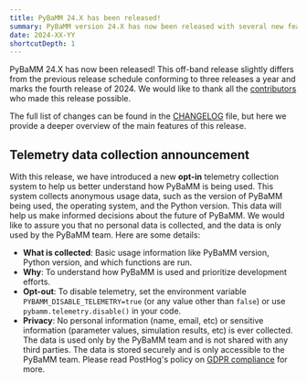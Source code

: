 ```yaml
---
title: PyBaMM 24.X has been released!
summary: PyBaMM version 24.X has now been released with several new features and improvements.
date: 2024-XX-YY
shortcutDepth: 1
---
```


PyBaMM 24.X has now been released! This off-band release slightly differs from the previous release schedule conforming to three releases a year and marks the fourth release of 2024. We would like to thank all the [contributors](https://pybamm.org/teams/) who made this release possible.

The full list of changes can be found in the [CHANGELOG](https://pybamm.org/changelog/) file, but here we provide a deeper overview of the main features of this release.

## Telemetry data collection announcement

With this release, we have introduced a new **opt-in** telemetry collection system to help us better understand how PyBaMM is being used. This system collects anonymous usage data, such as the version of PyBaMM being used, the operating system, and the Python version. This data will help us make informed decisions about the future of PyBaMM. We would like to assure you that no personal data is collected, and the data is only used by the PyBaMM team. Here are some details:

- **What is collected**: Basic usage information like PyBaMM version, Python version, and which functions are run.
- **Why**: To understand how PyBaMM is used and prioritize development efforts.
- **Opt-out**: To disable telemetry, set the environment variable `PYBAMM_DISABLE_TELEMETRY=true` (or any value other than `false`) or use `pybamm.telemetry.disable()` in your code.
- **Privacy**: No personal information (name, email, etc) or sensitive information (parameter values, simulation results, etc) is ever collected. The data is used only by the PyBaMM team and is not shared with any third parties. The data is stored securely and is only accessible to the PyBaMM team. Please read PostHog's policy on [GDPR compliance](https://posthog.com/docs/privacy/gdpr-compliance) for more.
